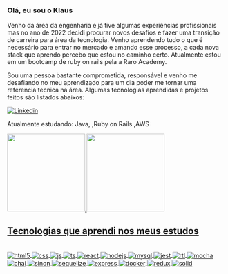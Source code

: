 ### Olá, eu sou o Klaus

Venho da área da engenharia e já tive algumas experiências profissionais mas no ano de 2022 decidi procurar novos desafios e fazer uma transição de carreira para área da tecnologia. Venho aprendendo tudo o que é necessário para entrar no mercado e amando esse processo, a cada nova stack que aprendo percebo que estou no caminho certo. Atualmente estou em um bootcamp de ruby on rails pela a Raro Academy. 

Sou uma pessoa bastante comprometida, responsável e venho me desafiando no meu aprendizado para um dia poder me tornar uma referencia tecnica na área. Algumas tecnologias aprendidas e projetos feitos são listados abaixos: 

   [![Linkedin](https://img.shields.io/badge/LinkedIn-0077B5?style=for-the-badge&logo=linkedin&logoColor=white)](https://www.linkedin.com/in/klauslube/)
   
   Atualmente estudando:
      Java,
      ,Ruby on Rails
      ,AWS
      
   <a href="https://github.com/klauslube">
    <img height="180em" src="https://github-readme-stats.vercel.app/api?username=klauslube&show_icons=true&count_private=true&theme=dark"/>
    <img height="180em" src="https://github-readme-stats.vercel.app/api/top-langs/?username=klauslube&layout=compact&langs_count=16&theme=dark"/>
</div>
 
## Tecnologias que aprendi nos meus estudos

<div style="display: inline_block"><br/>
<div style="display: inline_block">
  <img align="center" alt="html5" src="https://img.shields.io/badge/HTML5-E34F26?style=for-the-badge&logo=html5&logoColor=white" />
  <img align="center" alt="css" src="https://img.shields.io/badge/CSS3-1572B6?style=for-the-badge&logo=css3&logoColor=white" />
  <img align="center" alt="js" src="https://img.shields.io/badge/JavaScript-F7DF1E?style=for-the-badge&logo=javascript&logoColor=black" />
  <img align="center" alt="ts" src="https://img.shields.io/badge/TypeScript-007ACC?style=for-the-badge&logo=typescript&logoColor=white" />
  <img align="center" alt="react" src="https://img.shields.io/badge/React-20232A?style=for-the-badge&logo=react&logoColor=61DAFB" />
  <img align="center" alt="nodejs" src="https://img.shields.io/badge/Node.js-43853D?style=for-the-badge&logo=node.js&logoColor=white" />
  <img align="center" alt="mysql" src="https://img.shields.io/badge/MySQL-00000F?style=for-the-badge&logo=mysql&logoColor=white" />
  <img align="center" alt="jest" src="https://img.shields.io/badge/Jest-323330?style=for-the-badge&logo=Jest&logoColor=red" />
  <img align="center" alt="rtl" src="https://img.shields.io/badge/testing%20library-323330?style=for-the-badge&logo=testing-library&logoColor=red" />
  <img align="center" alt="mocha" src="https://img.shields.io/badge/mocha.js-323330?style=for-the-badge&logo=mocha&logoColor=Brown" />
  <img align="center" alt="chai" src="https://img.shields.io/badge/chai.js-323330?style=for-the-badge&logo=chai&logoColor=red" />
  <img align="center" alt="sinon" src="https://img.shields.io/badge/sinon.js-323330?style=for-the-badge&logo=sinon" />
  <img align="center" alt="sequelize" src="https://img.shields.io/badge/Sequelize-52B0E7?style=for-the-badge&logo=Sequelize&logoColor=white" />
  <img align="center" alt="express" src="https://img.shields.io/badge/Express.js-404D59?style=for-the-badge" />
  <img align="center" alt="docker" src="https://img.shields.io/badge/docker-%230db7ed.svg?style=for-the-badge&logo=docker&logoColor=white" />
  <img align="center" alt="redux" src="https://img.shields.io/badge/redux-%23593d88.svg?style=for-the-badge&logo=redux&logoColor=white" />
  <img align="center" alt="solid" src="https://img.shields.io/badge/SolidJS-2c4f7c?style=for-the-badge&logo=solid&logoColor=c8c9cb" />
  
  
  

</div><br/>
